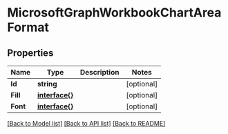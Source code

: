 # MicrosoftGraphWorkbookChartAreaFormat

## Properties

Name | Type | Description | Notes
------------ | ------------- | ------------- | -------------
**Id** | **string** |  | [optional] 
**Fill** | [**interface{}**](.md) |  | [optional] 
**Font** | [**interface{}**](.md) |  | [optional] 

[[Back to Model list]](../README.md#documentation-for-models) [[Back to API list]](../README.md#documentation-for-api-endpoints) [[Back to README]](../README.md)


